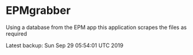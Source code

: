 # EPMgrabber
Using a database from the EPM app this application scrapes the files as required


Latest backup: Sun Sep 29 05:54:01 UTC 2019
